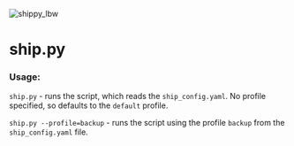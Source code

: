 ![shippy_lbw](https://github.com/enimasoft/ship.py/assets/170250886/a69392a5-1a84-4205-84c1-0d0df36b719b)

# ship.py


### Usage:

`ship.py` - runs the script, which reads the `ship_config.yaml`. No profile specified, so defaults to the `default` profile.

`ship.py --profile=backup` - runs the script using the profile `backup` from the `ship_config.yaml` file.
